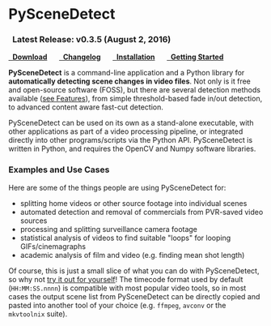 <h1 class="wy-text-neutral">PySceneDetect &nbsp;<span class="fa fa-film wy-text-info"></span></h1>

<div class="important">
<h3 class="wy-text-neutral"><span class="fa fa-info-circle wy-text-info"></span>&nbsp; Latest Release: <b>v0.3.5</b> (August 2, 2016)</h3>
<a href="download/" class="btn btn-success" style="margin-bottom:8px;" role="button"><span class="fa fa-download"></span>&nbsp; <b>Download</b></a> &nbsp;&nbsp;&nbsp;&nbsp; <a href="changelog/" class="btn btn-info" style="margin-bottom:8px;" role="button"><span class="fa fa-reorder"></span>&nbsp; <b>Changelog</b></a> &nbsp;&nbsp;&nbsp;&nbsp; <a href="download/#installation" class="btn btn-warning" style="margin-bottom:8px;" role="button"><span class="fa fa-gear"></span>&nbsp; <b>Installation</b></a> &nbsp;&nbsp;&nbsp;&nbsp; <a href="examples/usage/" class="btn btn-danger" style="margin-bottom:8px;" role="button"><span class="fa fa-book"></span>&nbsp; <b>Getting Started</b></a>
</div>


**PySceneDetect** is a command-line application and a Python library for **automatically detecting scene changes in video files**.  Not only is it free and open-source software (FOSS), but there are several detection methods available ([see Features](features.md)), from simple threshold-based fade in/out detection, to advanced content aware fast-cut detection.

PySceneDetect can be used on its own as a stand-alone executable, with other applications as part of a video processing pipeline, or integrated directly into other programs/scripts via the Python API.  PySceneDetect is written in Python, and requires the OpenCV and Numpy software libraries.


<h3>Examples and Use Cases</h3>

Here are some of the things people are using PySceneDetect for:

 - splitting home videos or other source footage into individual scenes
 - automated detection and removal of commercials from PVR-saved video sources
 - processing and splitting surveillance camera footage
 - statistical analysis of videos to find suitable "loops" for looping GIFs/cinemagraphs
 - academic analysis of film and video (e.g. finding mean shot length)

Of course, this is just a small slice of what you can do with PySceneDetect, so why not <a href="download/" alt="Download PySceneDetect">try it out for yourself</a>!  The timecode format used by default (`HH:MM:SS.nnnn`) is compatible with most popular video tools, so in most cases the output scene list from PySceneDetect can be directly copied and pasted into another tool of your choice (e.g. `ffmpeg`, `avconv` or the `mkvtoolnix` suite).

